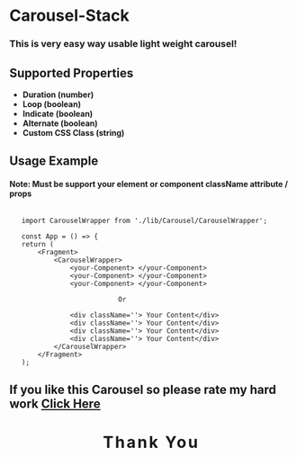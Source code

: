 # **Carousel-Stack**

### This is very easy way usable light weight carousel!

## **Supported Properties**
 - **Duration (number)**
 - **Loop (boolean)**
 - **Indicate (boolean)**
 - **Alternate (boolean)**
 - **Custom CSS Class (string)**

 ## **Usage Example**

#### <b>Note:</b> Must be support your element or component className attribute / props

 ``` 
    
    import CarouselWrapper from './lib/Carousel/CarouselWrapper';

    const App = () => {
    return (
        <Fragment>
            <CarouselWrapper>
                <your-Component> </your-Component>
                <your-Component> </your-Component>
                <your-Component> </your-Component>

                            Or

                <div className=''> Your Content</div>
                <div className=''> Your Content</div>
                <div className=''> Your Content</div>
                <div className=''> Your Content</div>
            </CarouselWrapper>
        </Fragment>
    );

```

## If you like this Carousel so please rate my hard work [Click Here](https://github.com/Safin-Ali/carousel-Stack.git)

# <h1 align='center' style='font-weight: bold; letter-spacing: 3px'>Thank You</h1>
